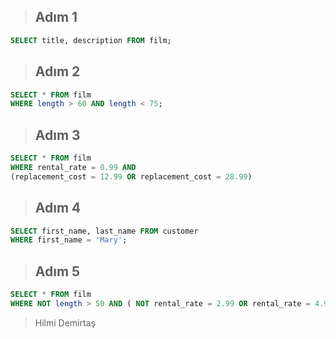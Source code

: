 > ## Adım 1
```SQL
SELECT title, description FROM film;
```

> ## Adım 2
```SQL
SELECT * FROM film
WHERE length > 60 AND length < 75;
```
> ## Adım 3
```SQL
SELECT * FROM film
WHERE rental_rate = 0.99 AND
(replacement_cost = 12.99 OR replacement_cost = 28.99)
```

> ## Adım 4
```SQL
SELECT first_name, last_name FROM customer
WHERE first_name = 'Mary';
```

> ## Adım 5
```SQL
SELECT * FROM film
WHERE NOT length > 50 AND ( NOT rental_rate = 2.99 OR rental_rate = 4.99);
```
>Hilmi Demirtaş
